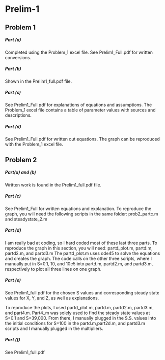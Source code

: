 # Prelim-1

## Problem 1
##### Part (a)
Completed using the Problem_1 excel file. See Prelim1_Full.pdf for written conversions. 
##### Part (b) 
Shown in the Prelim1_full.pdf file. 
##### Part (c)
See Prelim1_Full.pdf for explanations of equations and assumptions. The Problem_1 excel file contains a table of parameter values with     sources and descriptions.
##### Part (d)
See Prelim1_Full.pdf for written out equations. The graph can be reproduced with the Problem_1 excel file. 
    
## Problem 2
##### Part(a) and (b)
Written work is found in the Prelim1_full.pdf file. 
##### Part (c)
See Prelim1_Full for written equations and explanation. To reproduce the graph, you will need the following scripts in the same folder: prob2_partc.m and steadystate_2.m
##### Part (d)
I am really bad at coding, so I hard coded most of these last three parts. To reproduce the graph in this section, you will need:
    partd_plot.m, partd.m, partd2.m, and partd3.m
The partd_plot.m uses ode45 to solve the equations and creates the graph. The code calls on the other three scripts, where I manually put in S=0.1, 10, and 10e5 into partd.m, partd2.m, and partd3.m, respectively to plot all three lines on one graph. 
##### Part (e)
See Prelim1_full.pdf for the chosen S values and corresponding steady state values for X, Y, and Z, as well as explanations. 

To reproduce the plots, I used partd_plot.m, partd.m, partd2.m, partd3.m, and part4.m. Part4_m was solely used to find the steady state values at S=0.1 and S=39,000. From there, I manually plugged in the S.S. values into the initial conditions for S=100 in the partd.m,part2d.m, and partd3.m scripts and I manually plugged in the multipliers. 
##### Part (f) 
See Prelim1_full.pdf 


    
